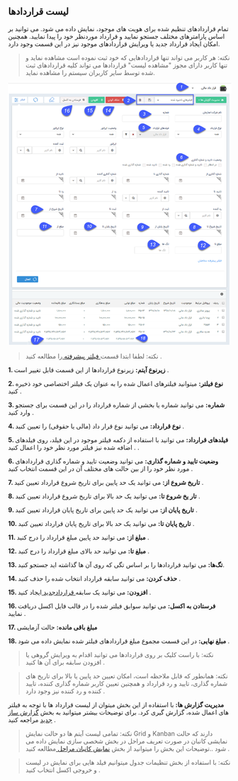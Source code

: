 ## لیست قراردادها 

تمام قراردادهای تنظیم شده برای هویت های موجود، نمایش داده می شود. می توانید بر اساس پارامترهای مختلف جستجو نمایید و قرارداد موردنظر خود را پیدا نمایید. همچنین امکان ایجاد قرارداد جدید یا ویرایش قراردادهای موجود نیز در این قسمت وجود دارد.

> نکته: هر کاربر می تواند تنها قراردادهایی که خود ثبت نموده است مشاهده نماید و تنها کاربر دارای مجوز "مشاهده لیست" قراردادها می تواند کلیه قراردادهای ثبت شده توسط سایر کاربران سیستم را مشاهده نماید.

![](ghardad.png)


> نکته: لطفا ابتدا قسمت[  فیلتر پیشرفته ](https://github.com/1stco/PayamGostarDocs/blob/master/help%202.5.4/Customer-relationship-management/Advanced-filter/Advanced-filter.md) را مطالعه کنید .  


**1. زیرنوع آیتم:** زیرنوع قراردادها از این قسمت قابل تغییر است .

**2. نوع فیلتر:** میتوانید فیلترهای اعمال شده را به عنوان یک فیلتر اختصاصی خود ذخیره کنید .

**3. شماره:** می توانید شماره یا بخشی از شماره قرارداد را در این قسمت برای جستجو وارد کنید .

**4.  نوع قرارداد:** می توانید نوع قرار داد (مالی یا حقوقی) را تعیین کنید .

**5. فیلدهای قرارداد:** می توانید با استفاده از دکمه فیلتر موجود در این فیلد،  روی فیلدهای اضافه شده نیز فیلتر مورد نظر خود را اعمال کنید . .

**6.  وضعیت تایید و شماره گذاری:** می توانید وضعیت تایید و شماره گذاری قراردادهای مورد نظر خود را از بین حالت های مختلف آن در این قسمت انتخاب کنید .

**7. تاریخ شروع از:**  می توانید یک حد پایین برای تاریخ شروع قرارداد تعیین کنید .

**8. تار یخ شروع تا:** می توانید یک حد  بالا برای تاریخ شروع قرارداد تعیین کنید .

**9. تاریخ پایان از:** می توانید یک حد پایین برای تاریخ پایان قرارداد تعیین کنید .

**10. تاریخ پایان تا:**  می توانید یک حد بالا برای تاریخ پایان قرارداد تعیین کنید .

**11. مبلغ از:** می توانید حد پایین مبلغ قرارداد را درج کنید .

**12. مبلغ تا:**  می توانید حد بالای مبلغ قرارداد را درج کنید .

**13. تگ‌ها:** می توانید قراردادها را بر اساس تگی که روی آن ها گذاشته اید جستجو کنید.

**14. حذف کردن:** می توانید سابقه قرارداد انتخاب شده را حذف کنید .

**15. افزودن:** می توانید یک سابقه[ قراردادجدید ](https://github.com/1stco/PayamGostarDocs/blob/master/help%202.5.4/Integrated-bank/Database/Records/New-contract/New-contract.md)ایجاد کنید .

**16. فرستادن به اکسل:** می توانید سوابق فیلتر شده را در قالب فایل اکسل دریافت نمایید .

**17. مبلغ باقی مانده:** حالت آزمایشی

**18. مبلغ نهایی:** در این قسمت مجموع مبلغ قراردادهای فیلتر شده نمایش داده می شود .

> نکته: با راست کلیک بر روی قراردادها می توانید اقدام به ویرایش گروهی یا افزودن سابقه برای آن ها کنید .


> نکته: همانطور که قابل ملاحظه است، امکان تعیین حد پایین یا بالا برای تاریخ های شماره گذاری، تایید و رد قرارداد و همچنین تعیین کاربر شماره گذاری کننده، تایید کننده و رد کننده نیز وجود دارد .


**مدیریت گزارش ها:**  با استفاده از این بخش میتوان از لیست قرارداد ها با توجه به فیلتر های اعمال شده، گزارش گیری کرد. برای توضیحات بیشتر میتوانید به بخش [گزارش ساز جدید](https://github.com/1stco/PayamGostarDocs/blob/master/help%202.5.4/Management-and-reports/Report-Builder/Report-Builder.md) مراجعه کنید .

> نکته: تمامی لیست آیتم ها دو حالت نمایش Grid و Kanban دارند که حالت نمایشی کانبان در صورت تعریف مراحل در بخش شخصی سازی نمایش داده می شود ..توضیحات این بخش را میتوانید از  بخش [نمایش کانبان مراحل ](https://github.com/1stco/PayamGostarDocs/blob/master/help2.5.4/Settings/Personalization-crm/Overview/General-information/leveling/leveling.md)مطالعه کنید .

> نکته:  با استفاده از بخش تنظیمات جدول میتوانیم فیلد هایی برای نمایش در لیست و خروجی اکسل انتخاب کنید .



